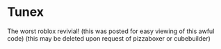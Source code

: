 # Tunex
The worst roblox revivial!
(this was posted for easy viewing of this awful code)
(this may be deleted upon request of pizzaboxer or cubebuilder)
